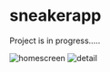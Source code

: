 # sneakerapp

Project is in progress.....

![homescreen](https://user-images.githubusercontent.com/97587141/195929235-9d1e957b-d143-4027-a9b5-784decf11de8.png)
![detail](https://user-images.githubusercontent.com/97587141/195929306-d694cf89-31a2-4195-b6c5-024c33c0f645.png)



